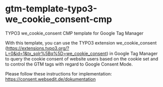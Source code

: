 # gtm-template-typo3-we_cookie_consent-cmp

TYPO3 we_cookie_consent CMP template for Google Tag Manager

With this template, you can use the TYPO3 extension we_cookie_consent (https://extensions.typo3.org/?L=0&id=1&tx_solr%5Bq%5D=we_cookie_consent) in Google Tag Manager to query the cookie consent of website users based on the cookie set and to control the GTM tags with regard to Google Consent Mode.

Please follow these instructions for implementation: https://consent.websedit.de/dokumentation
